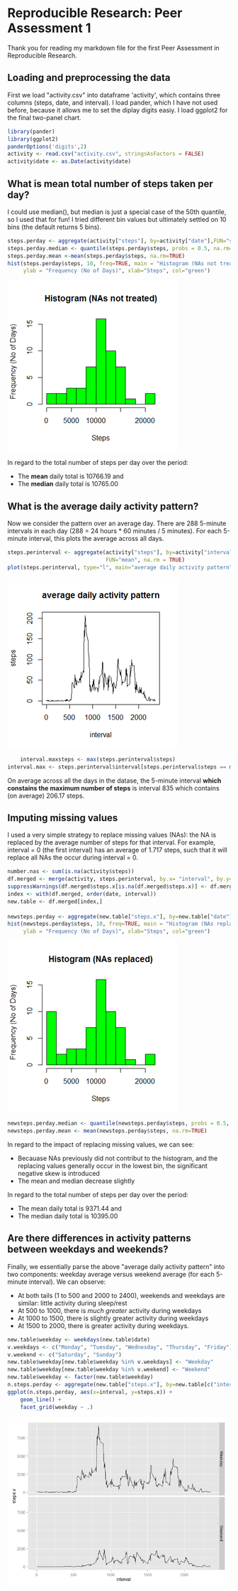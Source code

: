 # Reproducible Research: Peer Assessment 1

Thank you for reading my markdown file for the first Peer Assessment in Reproducible Research. 

## Loading and preprocessing the data
First we load "activity.csv" into dataframe 'activity', which contains three columns (steps, date, and interval). I load pander, which I have not used before, because it allows me to set the diplay
digits easiy. I load ggplot2 for the final two-panel chart. 

```r
library(pander)
library(ggplot2)
panderOptions('digits',2)
activity <- read.csv("activity.csv", stringsAsFactors = FALSE)
activity$date <- as.Date(activity$date)
```


## What is mean total number of steps taken per day?
I could use median(), but median is just a special case of the 50th quantile, so I used that for fun! I tried different bin values but ultimately settled on 10 bins (the default returns 5 bins).


```r
steps.perday <- aggregate(activity["steps"], by=activity["date"],FUN="sum")
steps.perday.median <- quantile(steps.perday$steps, probs = 0.5, na.rm=TRUE)
steps.perday.mean <-mean(steps.perday$steps, na.rm=TRUE)
hist(steps.perday$steps, 10, freq=TRUE, main = "Histogram (NAs not treated)", 
     ylab = "Frequency (No of Days)", xlab="Steps", col="green")
```

![plot of chunk dailysteps](./PA1_template_files/figure-html/dailysteps.png) 

In regard to the total number of steps per day over the period:

* The __mean__ daily total is 10766.19 and 
* The __median__ daily total is 10765.00

## What is the average daily activity pattern?
Now we consider the pattern over an average day. There are 288 5-minute intervals in each day (288 = 24 hours * 60 minutes / 5 minutes). For each 5-minute interval, this plots the average across all days. 


```r
steps.perinterval <- aggregate(activity["steps"], by=activity["interval"],
                               FUN="mean", na.rm = TRUE)
plot(steps.perinterval, type="l", main="average daily activity pattern")
```

![plot of chunk daypattern](./PA1_template_files/figure-html/daypattern.png) 

```r
    interval.maxsteps <- max(steps.perinterval$steps)
interval.max <- steps.perinterval$interval[steps.perinterval$steps == max(steps.perinterval$steps)]
```

On average across all the days in the datase, the 5-minute interval **which constains the maximum number of steps** is interval 835 which contains (on average) 206.17 steps.

## Imputing missing values
I used a very simple strategy to replace missing values (NAs): the NA is replaced by the average number of steps for that interval. For example, interval = 0 (the first interval) has an average of 1.717 steps, such that it will replace all NAs the occur during interval = 0. 


```r
number.nas <- sum(is.na(activity$steps))
df.merged <- merge(activity, steps.perinterval, by.x= "interval", by.y= "interval", all.x = TRUE)
suppressWarnings(df.merged$steps.x[is.na(df.merged$steps.x)] <- df.merged$steps.y)
index <- with(df.merged, order(date, interval))
new.table <- df.merged[index,]

newsteps.perday <- aggregate(new.table["steps.x"], by=new.table["date"],FUN="sum")
hist(newsteps.perday$steps, 10, freq=TRUE, main = "Histogram (NAs replaced)", 
     ylab = "Frequency (No of Days)", xlab="Steps", col="green")
```

![plot of chunk missingvalues](./PA1_template_files/figure-html/missingvalues.png) 

```r
newsteps.perday.median <- quantile(newsteps.perday$steps, probs = 0.5, na.rm=TRUE)
newsteps.perday.mean <- mean(newsteps.perday$steps, na.rm=TRUE)
```

In regard to the impact of replacing missing values, we can see:

* Becauase NAs previously did not contribut to the histogram, and the replacing values generally occur in the lowest bin, the significant negative skew is introduced
* The mean and median decrease slightly

In regard to the total number of steps per day over the period:

* The mean daily total is 9371.44 and 
* The median daily total is 10395.00

## Are there differences in activity patterns between weekdays and weekends?
Finally, we essentially parse the above "average daily activity pattern" into two components: weekday average versus weekend average (for each 5-minute interval). We can observe:

* At both tails (1 to 500 and 2000 to 2400), weekends and weekdays are similar: little activity during sleep/rest
* At 500 to 1000, there is _much greater_ activity during weekdays
* At 1000 to 1500, there is slightly greater activity during weekdays
* At 1500 to 2000, there is greater activity during weekdays.


```r
new.table$weekday <- weekdays(new.table$date)
v.weekdays <- c("Monday", "Tuesday", "Wednesday", "Thursday", "Friday")
v.weekend <- c("Saturday", "Sunday")
new.table$weekday[new.table$weekday %in% v.weekdays] <- "Weekday"
new.table$weekday[new.table$weekday %in% v.weekend] <- "Weekend"
new.table$weekday <- factor(new.table$weekday)
n.steps.perday <- aggregate(new.table["steps.x"], by=new.table[c("interval","weekday")],FUN="sum")
ggplot(n.steps.perday, aes(x=interval, y=steps.x)) +
    geom_line() + 
    facet_grid(weekday ~ .)
```

![plot of chunk weekdays](./PA1_template_files/figure-html/weekdays.png) 

